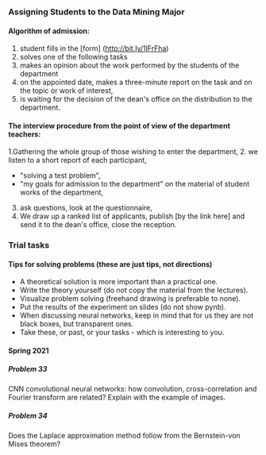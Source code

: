 ### Assigning Students to the Data Mining Major

#### Algorithm of admission:

1. student fills in the [form] (http://bit.ly/1lFrFha)
2. solves one of the following tasks
3. makes an opinion about the work performed by the students of the department
4. on the appointed date, makes a three-minute report on the task and on the topic or work of interest,
5. is waiting for the decision of the dean's office on the distribution to the department.

#### The interview procedure from the point of view of the department teachers:
1.Gathering the whole group of those wishing to enter the department,
2. we listen to a short report of each participant,
  - "solving a test problem",
  - "my goals for admission to the department" on the material of student works of the department,
3. ask questions, look at the questionnaire,
4. We draw up a ranked list of applicants, publish [by the link here] and send it to the dean's office, close the reception.

### Trial tasks

#### Tips for solving problems (these are just tips, not directions)
- A theoretical solution is more important than a practical one.
- Write the theory yourself (do not copy the material from the lectures).
- Visualize problem solving (freehand drawing is preferable to none).
- Put the results of the experiment on slides (do not show pynb).
- When discussing neural networks, keep in mind that for us they are not black boxes, but transparent ones.
- Take these, or past, or your tasks - which is interesting to you.

#### Spring 2021

##### Problem 33
CNN convolutional neural networks: how convolution, cross-correlation and Fourier transform are related? Explain with the example of images.

##### Problem 34
Does the Laplace approximation method follow from the Bernstein-von Mises theorem?
